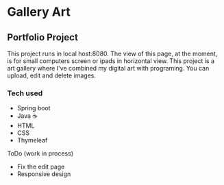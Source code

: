 
# Gallery Art
## Portfolio Project

This project runs in local host:8080. The view of this page, at the moment, is for small computers screen or ipads in horizontal view. This project is a art gallery where I've combined my digital art with programing. You can upload, edit and delete images. 
### Tech used

- Spring boot
- Java ☕
- HTML
- CSS
- Thymeleaf

ToDo (work in process)

- Fix the edit page
- Responsive design

